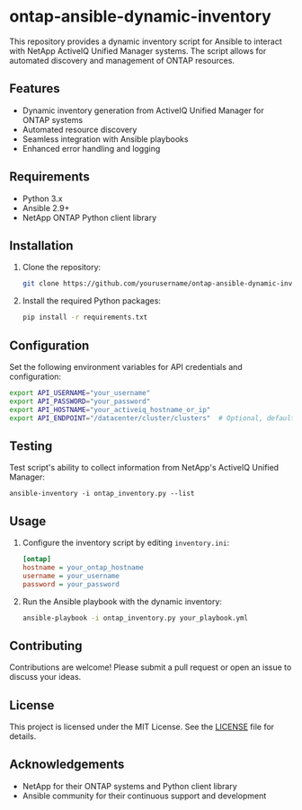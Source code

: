 # ontap-ansible-dynamic-inventory

This repository provides a dynamic inventory script for Ansible to interact with NetApp ActiveIQ Unified Manager systems. The script allows for automated discovery and management of ONTAP resources.

## Features

- Dynamic inventory generation from ActiveIQ Unified Manager for ONTAP systems
- Automated resource discovery
- Seamless integration with Ansible playbooks
- Enhanced error handling and logging

## Requirements

- Python 3.x
- Ansible 2.9+
- NetApp ONTAP Python client library

## Installation

1. Clone the repository:
    ```sh
    git clone https://github.com/yourusername/ontap-ansible-dynamic-inventory.git
    ```
2. Install the required Python packages:
    ```sh
    pip install -r requirements.txt
    ```

## Configuration

Set the following environment variables for API credentials and configuration:
```sh
export API_USERNAME="your_username"
export API_PASSWORD="your_password"
export API_HOSTNAME="your_activeiq_hostname_or_ip"
export API_ENDPOINT="/datacenter/cluster/clusters"  # Optional, defaults to /datacenter/cluster/clusters
```

## Testing

Test script's ability to collect information from NetApp's ActiveIQ Unified Manager:
```shell
ansible-inventory -i ontap_inventory.py --list
```

## Usage

1. Configure the inventory script by editing `inventory.ini`:
    ```ini
    [ontap]
    hostname = your_ontap_hostname
    username = your_username
    password = your_password
    ```

2. Run the Ansible playbook with the dynamic inventory:
    ```sh
    ansible-playbook -i ontap_inventory.py your_playbook.yml
    ```

## Contributing

Contributions are welcome! Please submit a pull request or open an issue to discuss your ideas.

## License

This project is licensed under the MIT License. See the [LICENSE](LICENSE) file for details.

## Acknowledgements

- NetApp for their ONTAP systems and Python client library
- Ansible community for their continuous support and development

